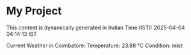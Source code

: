 # My Project

This content is dynamically generated in Indian Time (IST): 2025-04-04 04:14:13 IST


Current Weather in Coimbatore:
Temperature: 23.88 °C
Condition: mist

